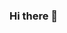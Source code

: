 ### Hi there 👋

<!--
- I am a Computer Science Engineering Senior at Vellore Institute of Technology, Amaravati,India.
- Currently pursuing an internship in Product development unit with the Application Dev team (R&D) at Ericsson Global India.
- Intermediate in Linux based system administration,Proficient in Java.
- Interested in contributing to deep learning and natural language processing projects( specifically signal processing and speech to text )
- Open to corroborate in full stack web development.
- Momentarily learning Microservices,DevOps necessities & Containers.
- Driven to explore my potential in cloud native development to the fullest and looking for opportunities to do so. 
- You can reach me at : mehvishsana16@gmail.com or https://www.linkedin.com/in/sanmevv/
-->
